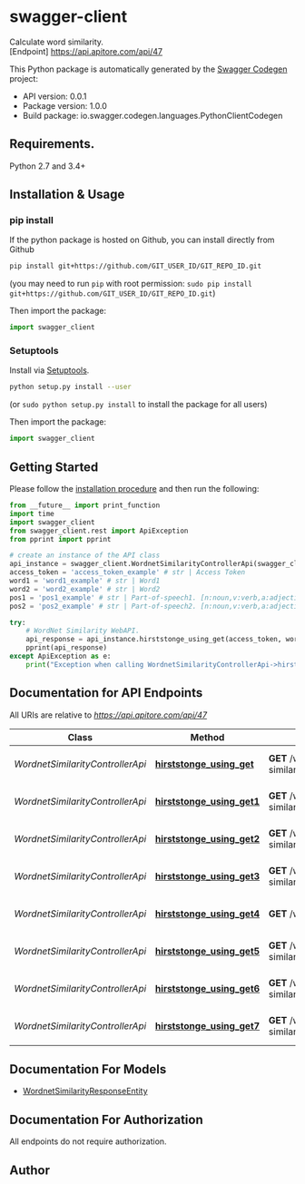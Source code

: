 # swagger-client
Calculate word similarity.<BR />[Endpoint] https://api.apitore.com/api/47

This Python package is automatically generated by the [Swagger Codegen](https://github.com/swagger-api/swagger-codegen) project:

- API version: 0.0.1
- Package version: 1.0.0
- Build package: io.swagger.codegen.languages.PythonClientCodegen

## Requirements.

Python 2.7 and 3.4+

## Installation & Usage
### pip install

If the python package is hosted on Github, you can install directly from Github

```sh
pip install git+https://github.com/GIT_USER_ID/GIT_REPO_ID.git
```
(you may need to run `pip` with root permission: `sudo pip install git+https://github.com/GIT_USER_ID/GIT_REPO_ID.git`)

Then import the package:
```python
import swagger_client 
```

### Setuptools

Install via [Setuptools](http://pypi.python.org/pypi/setuptools).

```sh
python setup.py install --user
```
(or `sudo python setup.py install` to install the package for all users)

Then import the package:
```python
import swagger_client
```

## Getting Started

Please follow the [installation procedure](#installation--usage) and then run the following:

```python
from __future__ import print_function
import time
import swagger_client
from swagger_client.rest import ApiException
from pprint import pprint

# create an instance of the API class
api_instance = swagger_client.WordnetSimilarityControllerApi(swagger_client.ApiClient(configuration))
access_token = 'access_token_example' # str | Access Token
word1 = 'word1_example' # str | Word1
word2 = 'word2_example' # str | Word2
pos1 = 'pos1_example' # str | Part-of-speech1. [n:noun,v:verb,a:adjective,r:adverb] (optional)
pos2 = 'pos2_example' # str | Part-of-speech2. [n:noun,v:verb,a:adjective,r:adverb] (optional)

try:
    # WordNet Similarity WebAPI.
    api_response = api_instance.hirststonge_using_get(access_token, word1, word2, pos1=pos1, pos2=pos2)
    pprint(api_response)
except ApiException as e:
    print("Exception when calling WordnetSimilarityControllerApi->hirststonge_using_get: %s\n" % e)

```

## Documentation for API Endpoints

All URIs are relative to *https://api.apitore.com/api/47*

Class | Method | HTTP request | Description
------------ | ------------- | ------------- | -------------
*WordnetSimilarityControllerApi* | [**hirststonge_using_get**](docs/WordnetSimilarityControllerApi.md#hirststonge_using_get) | **GET** /wordnet-similarity/hirststonge | WordNet Similarity WebAPI.
*WordnetSimilarityControllerApi* | [**hirststonge_using_get1**](docs/WordnetSimilarityControllerApi.md#hirststonge_using_get1) | **GET** /wordnet-similarity/jiangconrath | WordNet Similarity WebAPI.
*WordnetSimilarityControllerApi* | [**hirststonge_using_get2**](docs/WordnetSimilarityControllerApi.md#hirststonge_using_get2) | **GET** /wordnet-similarity/leacockchodorow | WordNet Similarity WebAPI.
*WordnetSimilarityControllerApi* | [**hirststonge_using_get3**](docs/WordnetSimilarityControllerApi.md#hirststonge_using_get3) | **GET** /wordnet-similarity/lesk | WordNet Similarity WebAPI.
*WordnetSimilarityControllerApi* | [**hirststonge_using_get4**](docs/WordnetSimilarityControllerApi.md#hirststonge_using_get4) | **GET** /wordnet-similarity/lin | WordNet Similarity WebAPI.
*WordnetSimilarityControllerApi* | [**hirststonge_using_get5**](docs/WordnetSimilarityControllerApi.md#hirststonge_using_get5) | **GET** /wordnet-similarity/path | WordNet Similarity WebAPI.
*WordnetSimilarityControllerApi* | [**hirststonge_using_get6**](docs/WordnetSimilarityControllerApi.md#hirststonge_using_get6) | **GET** /wordnet-similarity/resnik | WordNet Similarity WebAPI.
*WordnetSimilarityControllerApi* | [**hirststonge_using_get7**](docs/WordnetSimilarityControllerApi.md#hirststonge_using_get7) | **GET** /wordnet-similarity/wupalmer | WordNet Similarity WebAPI.


## Documentation For Models

 - [WordnetSimilarityResponseEntity](docs/WordnetSimilarityResponseEntity.md)


## Documentation For Authorization

 All endpoints do not require authorization.


## Author



